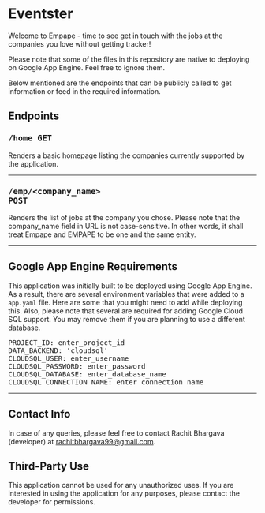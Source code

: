# Eventster
Welcome to Empape - time to see get in touch with the jobs at the companies you love without getting tracker!

Please note that some of the files in this repository are native to deploying on Google App Engine.
Feel free to ignore them.

Below mentioned are the endpoints that can be publicly called to get information or feed in the required information.

## Endpoints
### <pre>/home                  GET</pre>
Renders a basic homepage listing the companies currently supported by the application.
<hr>

### <pre>/emp/<company_name>    POST</pre>
Renders the list of jobs at the company you chose. Please note that the company_name field in URL is not case-sensitive.
In other words, it shall treat Empape and EMPAPE to be one and the same entity.
<hr>


## Google App Engine Requirements
This application was initially built to be deployed using Google App Engine.
As a result, there are several environment variables that were added to a <code>app.yaml</code> file.
Here are some that you might need to add while deploying this.
Also, please note that several are required for adding Google Cloud SQL support.
You may remove them if you are planning to use a different database.

<pre>
PROJECT_ID: enter_project_id
DATA_BACKEND: 'cloudsql'
CLOUDSQL_USER: enter_username
CLOUDSQL_PASSWORD: enter_password
CLOUDSQL_DATABASE: enter_database_name
CLOUDSQL_CONNECTION_NAME: enter_connection_name
</pre>
<hr>

## Contact Info
In case of any queries, please feel free to contact Rachit Bhargava (developer) at rachitbhargava99@gmail.com.

## Third-Party Use
This application cannot be used for any unauthorized uses.
If you are interested in using the application for any purposes, please contact the developer for permissions.